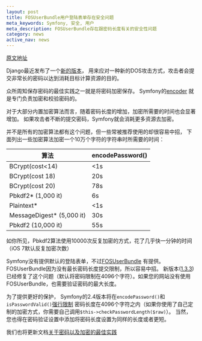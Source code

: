 ```yaml
---
layout: post
title: FOSUserBundle用户登陆表单存在安全问题
meta_keywords: Symfony, 安全, 用户
meta_description: FOSUserBundle存在跟密码长度有关的安全性问题
category: news
active_nav: news
---
```


[原文地址](http://symfony.com/blog/cve-2013-5750-security-issue-in-fosuserbundle-login-form)

Django最近发布了一个[新的版本](https://www.djangoproject.com/weblog/2013/sep/15/security/)，
用来应对一种新的DOS攻击方式，攻击者会提交非常长的密码以达到消耗目标计算资源的目的。

众所周知保存密码的最佳实践之一就是将密码加密保存。
Symfony的[encoder](http://symfony.com/doc/current/book/security.html#encoding-the-user-s-password)
就是专门负责加密和校验密码的。

对于大部分内置加密算法而言，随着密码长度的增加，加密所需要的时间也会显著增加。
如果攻击者不断的提交密码，Symfony就会消耗更多资源去加密。

并不是所有的加密算法都有这个问题，但一些常被推荐使用的却很容易中招，
下面列出一些加密算法加密一个10万个字符的字符串时所需要的时间：

算法                         |encodePassword()
-----------------------------|----------------
BCrypt(cost<14)              |<1s
BCrypt(cost 18)              |20s
BCrypt(cost 20)              |78s
Pbkdf2* (1,000 it)           |6s
Plaintext*                   |<1s
MessageDigest* (5,000 it)|30s|30s
Pbkdf2 (10,000 it)           |55s

如你所见，Pbkdf2算法使用10000次反复加密的方式，花了几乎快一分钟的时间（iOS 7默认反复加密次数）

Symfony没有提供默认的登陆表单，不过[FOSUserBundle](https://github.com/FriendsOfSymfony/FOSUserBundle)
有提供。FOSUserBundle因为没有最长密码长度提交限制，所以容易中招。
新版本([1.3.3](https://github.com/FriendsOfSymfony/FOSUserBundle/compare/v1.3.2...v1.3.3))
已经修复了这个问题（默认将密码限制在4096个字符）。如果您的网站没有使用FOSUserBundle，也需要验证密码的最大长度。

为了提供更好的保护，
Symfony的2.4版本将在`encodePassword()`和`isPasswordValid()`[强行限制](https://github.com/symfony/symfony/pull/9100)
密码长度在4096个字符之内（如果你使用了自己定制的加密方式，你需要自己调用`$this->checkPasswordLength($raw)`）。
当然，您也得在密码验证设置中添加将密码长度设置为同样的长度或者更短。

我们也将更新文档[关于密码以及加密的最佳实践](https://github.com/symfony/symfony-docs/issues/3003)
